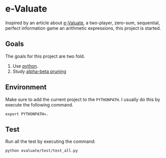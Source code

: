 e-Valuate
=========

Inspired by an article about [e-Valuate](http://arxiv.org/abs/1202.0862 "E-Valuate on arXiv"),
a two-player, zero-sum, sequential, perfect information game an arithmetic expressions, this
project is started.

Goals
-----

The goals for this project are two fold.

1. Use [python](http://python.org/ "Python homepage").
2. Study [alpha-beta pruning](http://en.wikipedia.org/wiki/Alpha-beta_pruning "Wikipedia on alpha-beta pruning")

Environment
-----------

Make sure to add the current project to the `PYTHONPATH`. I usually do this by execute the following command.

    export PYTHONPATH=.

Test
----

Run all the test by executing the command:

    python evaluate/test/test_all.py
